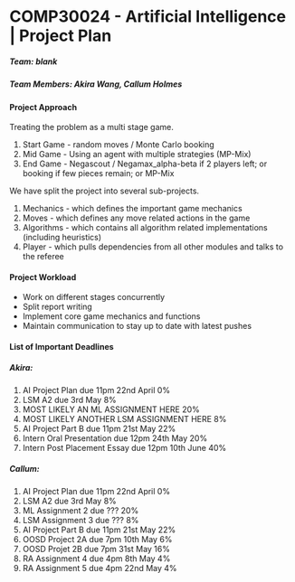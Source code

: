 COMP30024 - Artificial Intelligence | Project Plan
===================================
##### Team: _blank_
##### Team Members: Akira Wang, Callum Holmes

#### Project Approach
Treating the problem as a multi stage game.
1. Start Game - random moves / Monte Carlo booking
2. Mid Game - Using an agent with multiple strategies (MP-Mix)
3. End Game - Negascout / Negamax_alpha-beta if 2 players left; or booking if few pieces remain; or MP-Mix

We have split the project into several sub-projects.
1. Mechanics - which defines the important game mechanics
2. Moves - which defines any move related actions in the game
3. Algorithms - which contains all algorithm related implementations (including heuristics)
4. Player - which pulls dependencies from all other modules and talks to the referee

#### Project Workload
- Work on different stages concurrently
- Split report writing
- Implement core game mechanics and functions
- Maintain communication to stay up to date with latest pushes

#### List of Important Deadlines
##### Akira:
1. AI Project Plan due 11pm 22nd April 0%
2. LSM A2 due 3rd May 8%
3. MOST LIKELY AN ML ASSIGNMENT HERE 20%
4. MOST LIKELY ANOTHER LSM ASSIGNMENT HERE 8%
5. AI Project Part B due 11pm 21st May 22%
6. Intern Oral Presentation due 12pm 24th May 20%
7. Intern Post Placement Essay due 12pm 10th June 40%

##### Callum:
1. AI Project Plan due 11pm 22nd April 0%
2. LSM A2 due 3rd May 8%
3. ML Assignment 2 due ??? 20%
4. LSM Assignment 3 due ??? 8%
5. AI Project Part B due 11pm 21st May 22%
6. OOSD Project 2A due 7pm 10th May 6%
7. OOSD Projet 2B due 7pm 31st May 16%
8. RA Assignment 4 due 4pm 8th May 4%
9. RA Assignment 5 due 4pm 22nd May 4%
